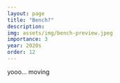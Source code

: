 ```yaml
---
layout: page
title: "Bench?"
description: 
img: assets/img/bench-preview.jpeg
importance: 3
year: 2020s
order: 12
---
```


yooo... moving
